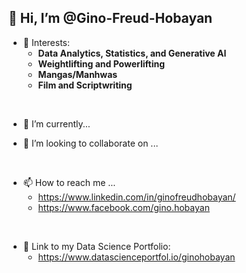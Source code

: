 ## 👋 Hi, I’m @Gino-Freud-Hobayan

- 👀 Interests:
  - **Data Analytics, Statistics, and Generative AI**
  - **Weightlifting and Powerlifting**
  - **Mangas/Manhwas**
  - **Film and Scriptwriting**

<br>

- 🌱 I’m currently...

- 💞️ I’m looking to collaborate on ...

<br>

- 📫 How to reach me ...
  - https://www.linkedin.com/in/ginofreudhobayan/
  - https://www.facebook.com/gino.hobayan
<br>

- 💼 Link to my Data Science Portfolio:
  -  https://www.datascienceportfol.io/ginohobayan



<!---
Gino-Freud-Hobayan/Gino-Freud-Hobayan is a ✨ special ✨ repository because its `README.md` (this file) appears on your GitHub profile.
You can click the Preview link to take a look at your changes.
--->
